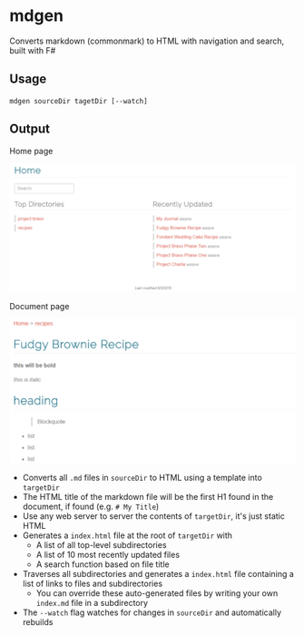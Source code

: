 # mdgen
Converts markdown (commonmark) to HTML with navigation and search, built with F#

## Usage
```
mdgen sourceDir tagetDir [--watch]
```

## Output

Home page

![Home page](home.png)

Document page

![Document page](doc.png)

- Converts all `.md` files in `sourceDir` to HTML using a template into `targetDir`
 - The HTML title of the markdown file will be the first H1 found in the document, if found (e.g. `# My Title`)
 - Use any web server to server the contents of `targetDir`, it's just static HTML
- Generates a `index.html` file at the root of `targetDir` with
  - A list of all top-level subdirectories
  - A list of 10 most recently updated files
  - A search function based on file title
- Traverses all subdirectories and generates a `index.html` file containing a list of links to files and subdirectories
  - You can override these auto-generated files by writing your own `index.md` file in a subdirectory
- The `--watch` flag watches for changes in `sourceDir` and automatically rebuilds